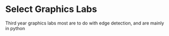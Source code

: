# Select Graphics Labs
Third year graphics labs most are to do with edge detection, and are mainly in python

